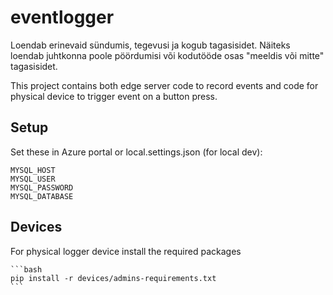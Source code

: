 # eventlogger
 Loendab erinevaid sündumis, tegevusi ja kogub tagasisidet. Näiteks loendab juhtkonna poole pöördumisi või kodutööde osas "meeldis või mitte" tagasisidet.

This project contains both edge server code to record events and code for physical device to trigger event on a button press.

## Setup

Set these in Azure portal or local.settings.json (for local dev):

    MYSQL_HOST
    MYSQL_USER
    MYSQL_PASSWORD
    MYSQL_DATABASE

## Devices

For physical logger device install the required packages

    ```bash
    pip install -r devices/admins-requirements.txt
    ```